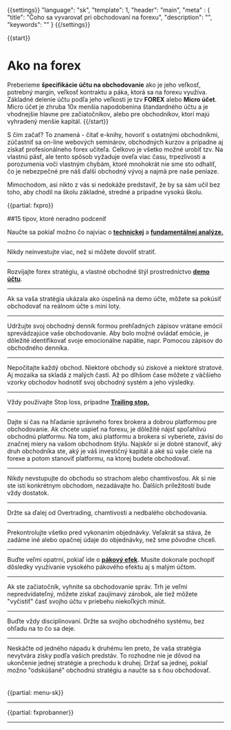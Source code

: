 {{settings}}
  "language": "sk",
  "template": 1,
  "header": "main",
  "meta" : {
    "title": "Čoho sa vyvarovať pri obchodovaní na forexu",
    "description": "",
    "keywords": ""
  }
{{/settings}}

<div class="row">
<div class="col-md-9" role="main" markdown="1">

{{start}}
# Ako na forex

Preberieme **špecifikácie účtu na obchodovanie** ako je jeho veľkosť, potrebný margin, veľkosť kontraktu a páka, ktorá sa na forexu využíva. Základné delenie účtu podľa jeho veľkosti je tzv **FOREX** alebo **Micro účet**. Micro účet je zhruba 10x menšia napodobenina štandardného účtu a je vhodnejšie hlavne pre začiatočníkov, alebo pre obchodníkov, ktorí majú vyhradený menšie kapitál.
{{/start}} 

S čím začať? To znamená - čítať e-knihy, hovoriť s ostatnými obchodníkmi, zúčastniť sa on-line webových seminárov, obchodných kurzov a prípadne aj získať profesionálneho forex učiteľa. Celkovo je všetko možné urobiť tzv. Na vlastnú päsť, ale tento spôsob vyžaduje oveľa viac času, trpezlivosti a porozumenia voči vlastným chybám, ktoré mnohokrát nie sme sto odhaliť, čo je nebezpečné pre náš ďalší obchodný vývoj a najmä pre naše peniaze.

Mimochodom, asi nikto z vás si nedokáže predstaviť, že by sa sám učil bez toho, aby chodil na školu základné, stredné a prípadne vysokú školu.

  
 {{partial: fxpro}}
 
##15 tipov, ktoré neradno podceniť

Naučte sa pokiaľ možno čo najviac o [**technickej**](http://www.forexsrovnavac.cz/sk/technicka-analyza) a [**fundamentálnej analýze.**](http://www.forexsrovnavac.cz/fundamentálna-analyza)
- - -
Nikdy neinvestujte viac, než si môžete dovoliť stratiť.
- - -
Rozvíjajte forex stratégiu, a vlastné obchodné štýl prostredníctvo [**demo účtu**](http://www.forexsrovnavac.cz/sk/demo-ucet).
- - -
Ak sa vaša stratégia ukázala ako úspešná na demo účte, môžete sa pokúsiť obchodovať na reálnom účte s mini loty.
- - -
Udržujte svoj obchodný denník formou prehľadných zápisov vrátane emócií sprevádzajúce vaše obchodovanie. Aby bolo možné ovládať emócie, je dôležité identifikovať svoje emocionálne napätie, napr. Pomocou zápisov do obchodného denníka.
- - -
Nepočítajte každý obchod. Niektoré obchody sú ziskové a niektoré stratové. Aj mozaika sa skladá z malých častí. Až po dlhšom čase môžete z väčšieho vzorky obchodov hodnotiť svoj obchodný systém a jeho výsledky.
- - -
Vždy používajte Stop loss, prípadne [**Trailing stop.**](http://www.forexsrovnavac.cz/sk/obchodne-prikazy-na-forexu)
- - -
Dajte si čas na hľadanie správneho forex brokera a dobrou platformou pre obchodovanie. Ak chcete uspieť na forexu, je dôležité nájsť spoľahlivú obchodnú platformu. Na tom, akú platformu a brokera si vyberiete, závisí do značnej miery na vašom obchodnom štýlu. Najskôr si je dobré stanoviť, aký druh obchodníka ste, aký je váš investičný kapitál a aké sú vaše ciele na forexe a potom stanoviť platformu, na ktorej budete obchodovať.
- - -
Nikdy nevstupujte do obchodu so strachom alebo chamtivosťou. Ak si nie ste istí konkrétnym obchodom, nezadávajte ho. Ďalších príležitostí bude vždy dostatok.
- - -
Držte sa ďalej od Overtrading, chamtivosti a nedbalého obchodovania.
- - -
Prekontrolujte všetko pred vykonaním objednávky. Veľakrát sa stáva, že zadáme iné alebo opačnej údaje do objednávky, než sme pôvodne chceli.
- - -
Buďte veľmi opatrní, pokiaľ ide o [**pákový efek**](http://www.forexsrovnavac.cz/pakovy-efekt). Musíte dokonale pochopiť dôsledky využívanie vysokého pákového efektu aj s malým účtom.
- - -
Ak ste začiatočník, vyhnite sa obchodovanie správ. Trh je veľmi nepredvídateľný, môžete získať zaujímavý zárobok, ale tiež môžete "vyčistiť" časť svojho účtu v priebehu niekoľkých minút.
- - -
Buďte vždy disciplinovaní. Držte sa svojho obchodného systému, bez ohľadu na to čo sa deje.
- - -
Neskáčte od jedného nápadu k druhému len preto, že vaša stratégia nevytvára zisky podľa vašich predstáv. To rozhodne nie je dôvod na ukončenie jednej stratégie a prechodu k druhej. Držať sa jednej, pokiaľ možno "odskúšané" obchodnú stratégiu a naučte sa s ňou obchodovať.

</div>
<div class="col-md-3" markdown="1">
<div class="well" markdown="1" style="margin-top: 2.5em">

{{partial: menu-sk}}

</div>


- - -


{{partial: fxprobanner}}
- - -


</div>
</div>
